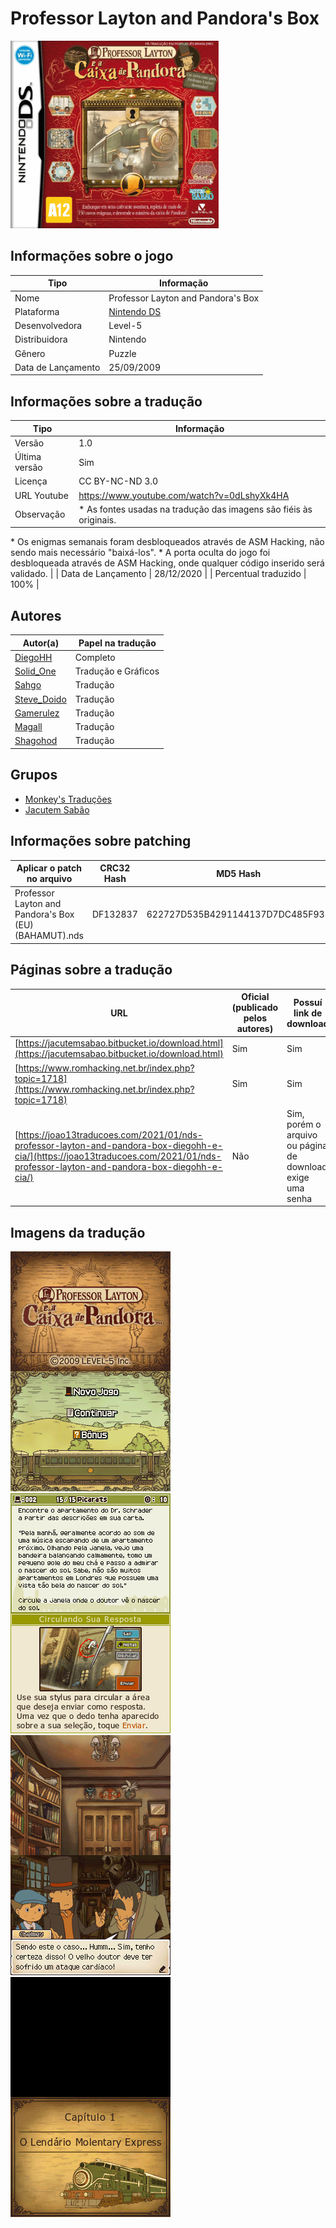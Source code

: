 # Professor Layton and Pandora's Box

![Capa traduzida de Professor Layton and Pandora's Box](capa.png)

## Informações sobre o jogo

| Tipo | Informação |
| ----------- | ----------- |
| Nome | Professor Layton and Pandora's Box |
| Plataforma | [Nintendo DS](../) |
| Desenvolvedora | Level-5 |
| Distribuidora | Nintendo |
| Gênero | Puzzle |
| Data de Lançamento | 25/09/2009 |

## Informações sobre a tradução

| Tipo | Informação |
| ----------- | ----------- |
| Versão | 1\.0 |
| Última versão | Sim |
| Licença | CC BY-NC-ND 3.0 |
| URL Youtube | https://www.youtube.com/watch?v=0dLshyXk4HA |
| Observação | \* As fontes usadas na tradução das imagens são fiéis às originais\.
   \* Os enigmas semanais foram desbloqueados através de ASM Hacking, não sendo mais necessário &quot;baixá\-los&quot;\.
   \* A porta oculta do jogo foi desbloqueada através de ASM Hacking, onde qualquer código inserido será validado\. |
| Data de Lançamento | 28/12/2020 |
| Percentual traduzido | 100% |

## Autores

| Autor(a) | Papel na tradução |
| ----------- | ----------- |
| [DiegoHH](../../../autores/diegohh/) | Completo |
| [Solid\_One](../../../autores/solid_one/) | Tradução e Gráficos |
| [Sahgo](../../../autores/sahgo/) | Tradução |
| [Steve\_Doido](../../../autores/steve_doido/) | Tradução |
| [Gamerulez](../../../autores/gamerulez/) | Tradução |
| [Magall](../../../autores/magall/) | Tradução |
| [Shagohod](../../../autores/shagohod/) | Tradução |

## Grupos

* [Monkey's Traduções](../../../grupos/monkeys-traducoes/)
* [Jacutem Sabão](../../../grupos/jacutem-sabao/)

## Informações sobre patching

| Aplicar o patch no arquivo | CRC32 Hash | MD5 Hash |
| ----------- | ----------- | ----------- |
| Professor Layton and Pandora's Box \(EU\)\(BAHAMUT\)\.nds | DF132837 | 622727D535B4291144137D7DC485F938 |

## Páginas sobre a tradução

| URL | Oficial (publicado pelos autores) | Possuí link de download |
| ----------- | ----------- | ----------- |
| [https://jacutemsabao.bitbucket.io/download.html](https://jacutemsabao.bitbucket.io/download.html) | Sim | Sim |
| [https://www.romhacking.net.br/index.php?topic=1718](https://www.romhacking.net.br/index.php?topic=1718) | Sim | Sim |
| [https://joao13traducoes.com/2021/01/nds-professor-layton-and-pandora-box-diegohh-e-cia/](https://joao13traducoes.com/2021/01/nds-professor-layton-and-pandora-box-diegohh-e-cia/) | Não | Sim, porém o arquivo ou página de download exige uma senha |

## Imagens da tradução

![Imagem de exemplo da tradução 1](1.png)
![Imagem de exemplo da tradução 2](2.png)
![Imagem de exemplo da tradução 3](3.png)
![Imagem de exemplo da tradução 4](4.png)